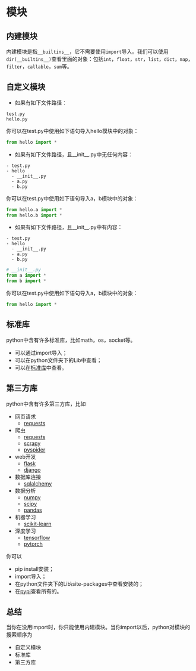 # 模块

## 内建模块

内建模块是指`__builtins__`，它不需要使用`import`导入。我们可以使用`dir(__builtins__)`查看里面的对象：包括`int`，`float`，`str`，`list`，`dict`，`map`，`filter`，`callable`，`sum`等。

## 自定义模块

- 如果有如下文件路径：

```
test.py
hello.py
```

你可以在test.py中使用如下语句导入hello模块中的对象：

```python
from hello import *
```

- 如果有如下文件路径，且__init__.py中无任何内容：

```
- test.py
- hello
  - __init__.py
  - a.py
  - b.py
```

你可以在test.py中使用如下语句导入a，b模块中的对象：

```python
from hello.a import *
from hello.b import *
```

- 如果有如下文件路径，且__init__.py中有内容：

```
- test.py
- hello
  - __init__.py
  - a.py
  - b.py
```

```python
# __init__.py
from a import *
from b import *
```

你可以在test.py中使用如下语句导入a，b模块中的对象：

```python
from hello import *
```

## 标准库

python中含有许多标准库，比如math，os，socket等。

- 可以通过import导入；
- 可以在python文件夹下的Lib中查看；
- 可以在[标准库](https://docs.python.org/2/library/index.html)中查看。

## 第三方库

python中含有许多第三方库，比如

- 网页请求
  - [requests](https://github.com/requests/requests)
- 爬虫
  - [requests](https://github.com/requests/requests)
  - [scrapy](https://github.com/scrapy/scrapy)
  - [pyspider](https://github.com/binux/pyspider)
- web开发
  - [flask](https://github.com/pallets/flask)
  - [django](https://github.com/django/django)
- 数据库连接
  - [sqlalchemy](https://github.com/zzzeek/sqlalchemy)
- 数据分析
  - [numpy](https://github.com/numpy/numpy)
  - [scipy](https://github.com/scipy/scipy)
  - [pandas](https://github.com/pandas-dev/pandas)
- 机器学习
  - [scikit-learn](https://github.com/scikit-learn/scikit-learn)
- 深度学习
  - [tensorflow](https://github.com/tensorflow/tensorflow)
  - [pytorch](https://github.com/pytorch/pytorch)
  
你可以

- pip install安装；
- import导入；
- 在python文件夹下的Lib\site-packages中查看安装的；
- 在[pypi](https://pypi.python.org/pypi)查看所有的。

## 总结

当你在没用import时，你只能使用内建模块。当你import以后，python对模块的搜索顺序为

- 自定义模块
- 标准库
- 第三方库